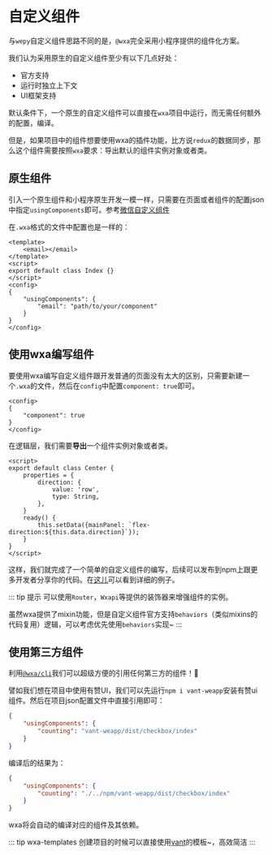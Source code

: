 # 自定义组件

与`wepy`自定义组件思路不同的是，`@wxa`完全采用小程序提供的组件化方案。

我们认为采用原生的自定义组件至少有以下几点好处：
- 官方支持
- 运行时独立上下文
- UI框架支持

默认条件下，一个原生的自定义组件可以直接在`wxa`项目中运行，而无需任何额外的配置，编译。

但是，如果项目中的组件想要使用wxa的插件功能，比方说`redux`的数据同步，那么这个组件需要按照`wxa`要求：导出默认的组件实例对象或者类。

## 原生组件
引入一个原生组件和小程序原生开发一模一样，只需要在页面或者组件的配置json中指定`usingComponents`即可。参考[微信自定义组件](https://developers.weixin.qq.com/miniprogram/dev/framework/custom-component/)

在`.wxa`格式的文件中配置也是一样的：

``` vue
<template>
    <email></email>
</template>
<script>
export default class Index {}
</script>
<config>
{
    "usingComponents": {
        "email": "path/to/your/component"
    }
}
</config>
```

## 使用wxa编写组件
要使用wxa编写自定义组件跟开发普通的页面没有太大的区别，只需要新建一个`.wxa`的文件，然后在`config`中配置`component: true`即可。
```vue
<config>
{
    "component": true
}
</config>
```

在逻辑层，我们需要**导出**一个组件实例对象或者类。

```vue
<script>
export default class Center {
    properties = {
        direction: {
            value: 'row',
            type: String,
        },
    }
    ready() {
        this.setData({mainPanel: `flex-direction:${this.data.direction}`});
    }
}
</script>
```

这样，我们就完成了一个简单的自定义组件的编写，后续可以发布到npm上跟更多开发者分享你的代码。在[这儿](https://github.com/Genuifx/wxa-ui/blob/master/src/components/center.wxa)可以看到详细的例子。

::: tip 提示
可以使用`Router`，`Wxapi`等提供的装饰器来增强组件的实例。

虽然wxa提供了mixin功能，但是自定义组件官方支持`behaviors`（类似mixins的代码复用）逻辑，可以考虑优先使用`behaviors`实现~
:::

## 使用第三方组件
利用[`@wxa/cli`](../../cli/)我们可以超级方便的引用任何第三方的组件！:confetti_ball:

譬如我们想在项目中使用有赞UI，我们可以先运行`npm i vant-weapp`安装有赞ui组件。然后在项目json配置文件中直接引用即可：

```json
{
    "usingComponents": {
        "counting": "vant-weapp/dist/checkbox/index"
    }
}
```

编译后的结果为：

```json
{
    "usingComponents": {
        "counting": "./../npm/vant-weapp/dist/checkbox/index"
    }
}
```

wxa将会自动的编译对应的组件及其依赖。

::: tip wxa-templates
创建项目的时候可以直接使用[vant](https://github.com/Genuifx/wxa-templates/tree/master/vant)的模板~，高效简洁
:::